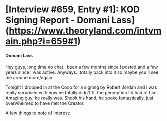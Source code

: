 # [Interview #659, Entry #1]: KOD Signing Report - Domani Lass](https://www.theoryland.com/intvmain.php?i=659#1)

#### Domani Lass

Hey guys, long time no chat.. been a few months since I posted and a few years since I was active. Anyways...totally back into it so maybe you'll see me around more/again.

Tonight I dropped in at the Coop for a signing by Robert Jordan and I was really surprised with how he totally didn't fit the perception I'd had of him. Amazing guy, he really was. Shook his hand, he spoke fantastically, just overwhelmed to have met the Creator.

A few things to note of interest:

